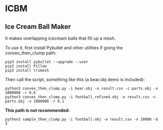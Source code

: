 # ICBM
## Ice Cream Ball Maker

It makes overlapping icecream balls that fill up a mesh.

To use it, first install Pybullet and other utilities if going the convex_then_clump path:

    pip3 install pybullet --upgrade --user
    pip3 install Pillow
    pip3 install trimesh

Then call the script, something like this (a bear.obj demo is included):

    python3 convex_then_clump.py -i bear.obj -o result.csv -c parts.obj -v 1000000 -r 0.6
    python3 convex_then_clump.py -i football_refined.obj -o result.csv -c parts.obj -v 1000000 -r 0.1

**This path is not recommended:**

    python3 sample_then_clump.py -i football.obj -o result.csv -n 10000 -b 3

